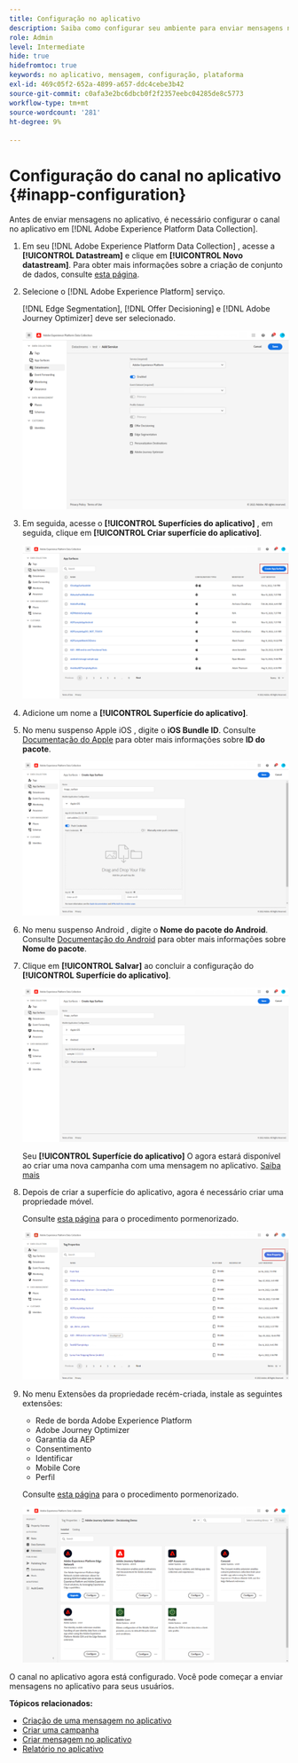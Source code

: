 ```yaml
---
title: Configuração no aplicativo
description: Saiba como configurar seu ambiente para enviar mensagens no aplicativo com o Journey Optimizer
role: Admin
level: Intermediate
hide: true
hidefromtoc: true
keywords: no aplicativo, mensagem, configuração, plataforma
exl-id: 469c05f2-652a-4899-a657-ddc4cebe3b42
source-git-commit: c0afa3e2bc6dbcb0f2f2357eebc04285de8c5773
workflow-type: tm+mt
source-wordcount: '281'
ht-degree: 9%

---
```


# Configuração do canal no aplicativo {#inapp-configuration}

Antes de enviar mensagens no aplicativo, é necessário configurar o canal no aplicativo em [!DNL Adobe Experience Platform Data Collection].

1. Em seu [!DNL Adobe Experience Platform Data Collection] , acesse a **[!UICONTROL Datastream]** e clique em **[!UICONTROL Novo datastream]**. Para obter mais informações sobre a criação de conjunto de dados, consulte [esta página](https://aep-sdks.gitbook.io/docs/getting-started/configure-datastreams).

1. Selecione o [!DNL Adobe Experience Platform] serviço.

   [!DNL Edge Segmentation], [!DNL Offer Decisioning] e [!DNL Adobe Journey Optimizer] deve ser selecionado.

   ![](assets/inapp_config_6.png)

1. Em seguida, acesse o **[!UICONTROL Superfícies do aplicativo]** , em seguida, clique em **[!UICONTROL Criar superfície do aplicativo]**.

   ![](assets/inapp_config_1.png)

1. Adicione um nome a **[!UICONTROL Superfície do aplicativo]**.

1. No menu suspenso Apple iOS , digite o **iOS Bundle ID**. Consulte [Documentação do Apple](https://developer.apple.com/documentation/appstoreconnectapi/bundle_ids) para obter mais informações sobre **ID do pacote**.

   ![](assets/inapp_config_2.png)

1. No menu suspenso Android , digite o **Nome do pacote do Android**. Consulte [Documentação do Android](https://support.google.com/admob/answer/9972781?hl=en#:~:text=The%20package%20name%20of%20an,supported%20third%2Dparty%20Android%20stores) para obter mais informações sobre **Nome do pacote**.

1. Clique em **[!UICONTROL Salvar]** ao concluir a configuração do **[!UICONTROL Superfície do aplicativo]**.

   ![](assets/inapp_config_3.png)

   Seu **[!UICONTROL Superfície do aplicativo]** O agora estará disponível ao criar uma nova campanha com uma mensagem no aplicativo. [Saiba mais](create-in-app.md)

1. Depois de criar a superfície do aplicativo, agora é necessário criar uma propriedade móvel.

   Consulte [esta página](https://experienceleague.adobe.com/docs/experience-platform/tags/admin/companies-and-properties.html#for-mobile) para o procedimento pormenorizado.

   ![](assets/inapp_config_4.png)

1. No menu Extensões da propriedade recém-criada, instale as seguintes extensões:

   * Rede de borda Adobe Experience Platform
   * Adobe Journey Optimizer
   * Garantia da AEP
   * Consentimento
   * Identificar
   * Mobile Core
   * Perfil

   Consulte [esta página](https://experienceleague.adobe.com/docs/experience-platform/tags/ui/extensions/overview.html?lang=en#add-a-new-extension) para o procedimento pormenorizado.

   ![](assets/inapp_config_5.png)

O canal no aplicativo agora está configurado. Você pode começar a enviar mensagens no aplicativo para seus usuários.

**Tópicos relacionados:**

* [Criação de uma mensagem no aplicativo](create-in-app.md)
* [Criar uma campanha](../campaigns/create-campaign.md)
* [Criar mensagem no aplicativo](design-in-app.md)
* [Relatório no aplicativo](inapp-report.md)
